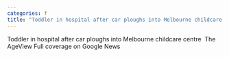 ```yaml
---
categories: f
title: "Toddler in hospital after car ploughs into Melbourne childcare centre  The Age"
---
```

Toddler in hospital after car ploughs into Melbourne childcare centre&nbsp;&nbsp;The AgeView Full coverage on Google News